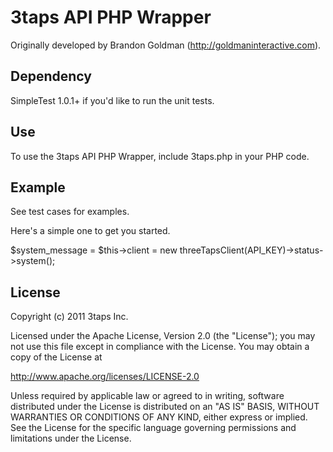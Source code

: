 # 3taps API PHP Wrapper

Originally developed by Brandon Goldman (http://goldmaninteractive.com).

## Dependency

SimpleTest 1.0.1+ if you'd like to run the unit tests.

## Use

To use the 3taps API PHP Wrapper, include 3taps.php in your PHP code.

## Example

See test cases for examples.

Here's a simple one to get you started.

$system_message = $this->client = new threeTapsClient(API_KEY)->status->system();

## License

Copyright (c) 2011 3taps Inc. 

Licensed under the Apache License, Version 2.0 (the "License"); 
you may not use this file except in compliance with the License. 
You may obtain a copy of the License at 

  http://www.apache.org/licenses/LICENSE-2.0 

Unless required by applicable law or agreed to in writing, software 
distributed under the License is distributed on an "AS IS" BASIS, 
WITHOUT WARRANTIES OR CONDITIONS OF ANY KIND, either express or implied. 
See the License for the specific language governing permissions and 
limitations under the License.


